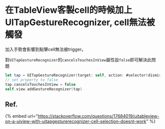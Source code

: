 # 在TableView客製cell的時候加上UITapGestureRecognizer, cell無法被觸發

加入手勢會影響到點擊cell無法被trigger。

對`UITapGestureRecognizer`的`cancelsTouchesInView`屬性設`false`即可解決此問題

```swift
let tap = UITapGestureRecognizer(target: self, action: #selector(dismissKeyBoard))
// set property to false
tap.cancelsTouchesInView = false
self.view.addGestureRecognizer(tap)
```

## Ref.

{% embed url="https://stackoverflow.com/questions/17684019/uitableview-on-a-uiview-with-uitapgesturerecognizer-cell-selection-doesnt-work" %}




